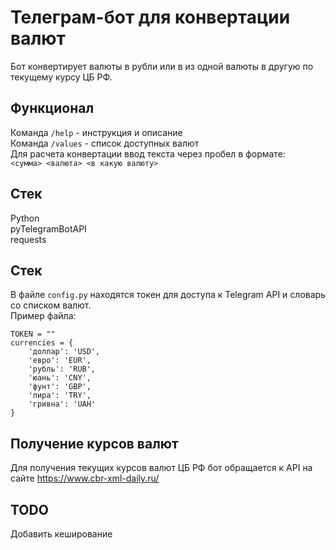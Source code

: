 # Телеграм-бот для конвертации валют  

Бот конвертирует валюты в рубли или в из одной валюты в другую по текущему курсу ЦБ РФ.  

## Функционал  
Команда `/help` - инструкция и описание  
Команда `/values` - список доступных валют  
Для расчета конвертации ввод текста через пробел в формате:  
`<сумма> <валюта> <в какую валюту>`  
  
  
## Стек  
Python  
pyTelegramBotAPI    
requests    

## Стек  
В файле `config.py` находятся токен для доступа к Telegram API и словарь со списком валют.  
Пример файла:  

```
TOKEN = ""
currencies = {
    'доллар': 'USD',
    'евро': 'EUR',
    'рубль': 'RUB',
    'юань': 'CNY',
    'фунт': 'GBP',
    'лира': 'TRY',
    'гривна': 'UAH'
}
```

## Получение курсов валют  

Для получения текущих курсов валют ЦБ РФ бот обращается к API на сайте https://www.cbr-xml-daily.ru/    

## TODO  

Добавить кеширование  
